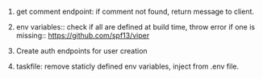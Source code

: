 1.  get comment endpoint: if comment not found, return message to client.

2.  env variables:: check if all are defined at build time, throw error if one is missing:: https://github.com/spf13/viper

3.  Create auth endpoints for user creation

4.  taskfile: remove staticly defined env variables, inject from .env file.
